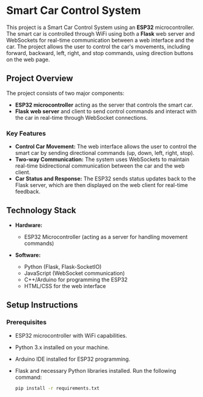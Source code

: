 # Smart Car Control System

This project is a Smart Car Control System using an **ESP32** microcontroller. The smart car is controlled through WiFi using both a **Flask** web server and WebSockets for real-time communication between a web interface and the car. The project allows the user to control the car's movements, including forward, backward, left, right, and stop commands, using direction buttons on the web page.

## Project Overview

The project consists of two major components:

- **ESP32 microcontroller** acting as the server that controls the smart car.
- **Flask web server** and client to send control commands and interact with the car in real-time through WebSocket connections.

### Key Features

- **Control Car Movement:** The web interface allows the user to control the smart car by sending directional commands (up, down, left, right, stop).
- **Two-way Communication:** The system uses WebSockets to maintain real-time bidirectional communication between the car and the web client.
- **Car Status and Response:** The ESP32 sends status updates back to the Flask server, which are then displayed on the web client for real-time feedback.

## Technology Stack

- **Hardware:**
  - ESP32 Microcontroller (acting as a server for handling movement commands)
  
- **Software:**
  - Python (Flask, Flask-SocketIO)
  - JavaScript (WebSocket communication)
  - C++/Arduino for programming the ESP32
  - HTML/CSS for the web interface

## Setup Instructions

### Prerequisites

- ESP32 microcontroller with WiFi capabilities.
- Python 3.x installed on your machine.
- Arduino IDE installed for ESP32 programming.
- Flask and necessary Python libraries installed. Run the following command:

  ```cmd
  pip install -r requirements.txt
